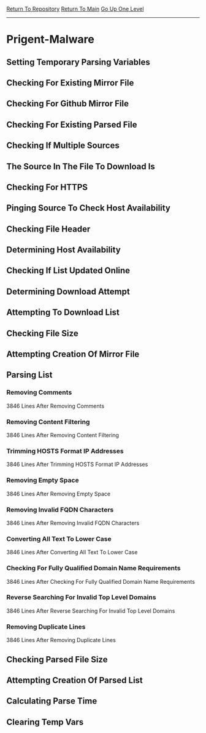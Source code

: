 [Return To Repository](https://github.com/deathbybandaid/piholeparser/)
[Return To Main](https://github.com/deathbybandaid/piholeparser/blob/master/RecentRunLogs/Mainlog.md)
[Go Up One Level](https://github.com/deathbybandaid/piholeparser/blob/master/RecentRunLogs/TopLevelScripts/30-Processing-Blacklists.md)
____________________________________
# Prigent-Malware
## Setting Temporary Parsing Variables
## Checking For Existing Mirror File
## Checking For Github Mirror File
## Checking For Existing Parsed File
## Checking If Multiple Sources
## The Source In The File To Download Is
## Checking For HTTPS
## Pinging Source To Check Host Availability
## Checking File Header
## Determining Host Availability
## Checking If List Updated Online
## Determining Download Attempt
## Attempting To Download List
## Checking File Size
## Attempting Creation Of Mirror File
## Parsing List
### Removing Comments
3846 Lines After Removing Comments
### Removing Content Filtering
3846 Lines After Removing Content Filtering
### Trimming HOSTS Format IP Addresses
3846 Lines After Trimming HOSTS Format IP Addresses
### Removing Empty Space
3846 Lines After Removing Empty Space
### Removing Invalid FQDN Characters
3846 Lines After Removing Invalid FQDN Characters
### Converting All Text To Lower Case
3846 Lines After Converting All Text To Lower Case
### Checking For Fully Qualified Domain Name Requirements
3846 Lines After Checking For Fully Qualified Domain Name Requirements
### Reverse Searching For Invalid Top Level Domains
3846 Lines After Reverse Searching For Invalid Top Level Domains
### Removing Duplicate Lines
3846 Lines After Removing Duplicate Lines
## Checking Parsed File Size
## Attempting Creation Of Parsed List
## Calculating Parse Time
## Clearing Temp Vars
